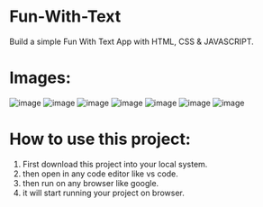 # Fun-With-Text
Build a simple Fun With Text App with HTML, CSS &amp; JAVASCRIPT.

# Images:
![image](https://github.com/adarsh206/Fun-With-Text/assets/76390366/ac336b32-4550-4cba-8e79-3a9e1b6d6b43)
![image](https://github.com/adarsh206/Fun-With-Text/assets/76390366/ed453c5c-b06a-4e6a-8069-2ad4658877bc)
![image](https://github.com/adarsh206/Fun-With-Text/assets/76390366/8b7cb58d-0b4a-405c-b982-75a57465d13e)
![image](https://github.com/adarsh206/Fun-With-Text/assets/76390366/a10d9d96-5245-4b75-bc22-73bef3ff099a)
![image](https://github.com/adarsh206/Fun-With-Text/assets/76390366/f6a536f3-5c29-4984-be0c-3d0fc4c73570)
![image](https://github.com/adarsh206/Fun-With-Text/assets/76390366/239d0048-89af-4986-afd4-b3d5ea8f93d1)
![image](https://github.com/adarsh206/Fun-With-Text/assets/76390366/434c3d0a-1604-4a51-81dc-007027f31a5a)

# How to use this project:

1. First download this project into your local system.
2. then open in any code editor like vs code.
3. then run on any browser like google.
4. it will start running your project on browser.
